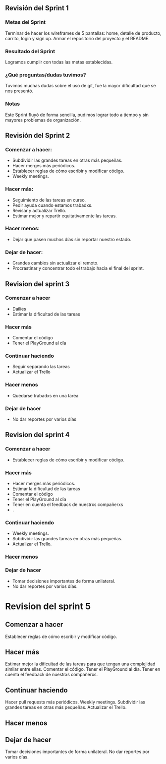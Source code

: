 ## Revisión del Sprint 1

### Metas del Sprint
Terminar de hacer los wireframes de 5 pantallas: home, detalle de producto, carrito, login y sign up. Armar el repositorio del proyecto y el README.

### Resultado del Sprint
Logramos cumplir con todas las metas establecidas.

### ¿Qué preguntas/dudas tuvimos?
Tuvimos muchas dudas sobre el uso de git, fue la mayor dificultad que se nos presentó.

### Notas
Este Sprint fluyó de forma sencilla, pudimos lograr todo a tiempo y sin mayores problemas de organización.


## Revisión del Sprint 2

### Comenzar a hacer: 
* Subdividir las grandes tareas en otras más pequeñas.
* Hacer merges más periódicos.
* Establecer reglas de cómo escribir y modificar código. 
* Weekly meetings.

### Hacer más: 
* Seguimiento de las tareas en curso.
* Pedir ayuda cuando estamos trabadxs. 
* Revisar y actualizar Trello.
* Estimar mejor y repartir equitativamente las tareas. 

### Hacer menos: 
* Dejar que pasen muchos días sin reportar nuestro estado.

### Dejar de hacer: 
* Grandes cambios sin actualizar el remoto.
* Procrastinar y concentrar todo el trabajo hacia el final del sprint.


## Revision del sprint 3

### Comenzar a hacer
* Dailies
* Estimar la dificultad de las tareas

### Hacer más
* Comentar el código
* Tener el PlayGround al día

### Continuar haciendo
* Seguir separando las tareas
* Actualizar el Trello

### Hacer menos
* Quedarse trabadxs en una tarea

### Dejar de hacer
* No dar reportes por varios días


## Revision del sprint 4

### Comenzar a hacer
* Establecer reglas de cómo escribir y modificar código.

### Hacer más
* Hacer merges más periódicos.
* Estimar la dificultad de las tareas
* Comentar el código
* Tener el PlayGround al día
* Tener en cuenta el feedback de nuestrxs compañerxs
* .

### Continuar haciendo
* Weekly meetings.
* Subdividir las grandes tareas en otras más pequeñas.
* Actualizar el Trello.

### Hacer menos

### Dejar de hacer
* Tomar decisiones importantes de forma unilateral.
* No dar reportes por varios días.


# Revision del sprint 5

## Comenzar a hacer
Establecer reglas de cómo escribir y modificar código.

## Hacer más
Estimar mejor la dificultad de las tareas para que tengan una complejidad similar entre ellas.
Comentar el código.
Tener el PlayGround al día.
Tener en cuenta el feedback de nuestrxs compañerxs.

## Continuar haciendo
Hacer pull requests más periódicos.
Weekly meetings.
Subdividir las grandes tareas en otras más pequeñas.
Actualizar el Trello.

## Hacer menos

## Dejar de hacer
Tomar decisiones importantes de forma unilateral.
No dar reportes por varios días.